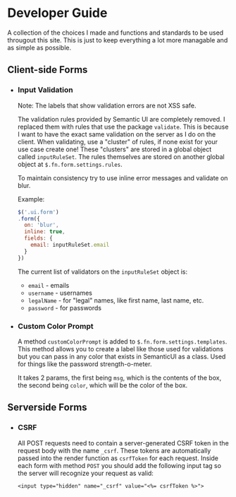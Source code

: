 # Developer Guide
A collection of the choices I made and functions and standards to be used througout this site. This is just to keep everything a lot more managable and as simple as possible.

## Client-side Forms
* ### Input Validation
  Note: The labels that show validation errors are not XSS safe.

  The validation rules provided by Semantic UI are completely removed. I replaced them with rules that use the package ```validate```. This is because I want to have the exact same validation on the server as I do on the client. When validating, use a "cluster" of rules, if none exist for your use case create one! These "clusters" are stored in a global object called ```inputRuleSet```. The rules themselves are stored on another global object at ```$.fn.form.settings.rules```.

  To maintain consistency try to use inline error messages and validate on blur.

  Example:
  ```javascript
  $('.ui.form')
  .form({
    on: 'blur',
    inline: true,
    fields: {
      email: inputRuleSet.email
    }
  })
  ```

  The current list of validators on the ```inputRuleSet``` object is:
  * ```email``` - emails
  * ```username``` - usernames
  * ```legalName``` - for "legal" names, like first name, last name, etc.
  * ```password``` - for passwords

* ### Custom Color Prompt
  A method ```customColorPrompt``` is added to ```$.fn.form.settings.templates```. This method allows you to create a label like those used for validations but you can pass in any color that exists in SemanticUI as a class. Used for things like the password strength-o-meter.

  It takes 2 params, the first being ```msg```, which is the contents of the box, the second being ```color```, which will be the color of the box.



## Serverside Forms
* ### CSRF
  All POST requests need to contain a server-generated CSRF token in the request body with the name ```_csrf```. These tokens are automatically passed into the render function as ```csrfToken``` for each request. Inside each form with method ```POST``` you should add the following input tag so the server will recognize your request as valid:

  ```<input type="hidden" name="_csrf" value="<%= csrfToken %>">```

